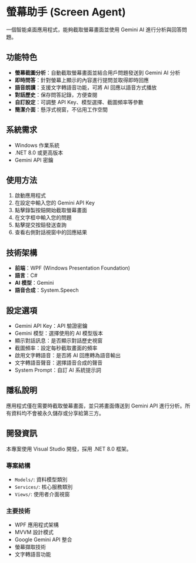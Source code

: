 # 螢幕助手 (Screen Agent)

一個智能桌面應用程式，能夠截取螢幕畫面並使用 Gemini AI 進行分析與回答問題。

## 功能特色

- **螢幕截圖分析**：自動截取螢幕畫面並結合用戶問題發送到 Gemini AI 分析
- **即時問答**：針對螢幕上顯示的內容進行提問並取得即時回應
- **語音朗讀**：支援文字轉語音功能，可將 AI 回應以語音方式播放
- **對話歷史**：保存問答記錄，方便查閱
- **自訂設定**：可調整 API Key、模型選擇、截圖頻率等參數
- **簡潔介面**：懸浮式視窗，不佔用工作空間

## 系統需求

- Windows 作業系統
- .NET 8.0 或更高版本
- Gemini API 密鑰

## 使用方法

1. 啟動應用程式
2. 在設定中輸入您的 Gemini API Key
3. 點擊錄製按鈕開始截取螢幕畫面
4. 在文字框中輸入您的問題
5. 點擊提交按鈕發送查詢
6. 查看右側對話視窗中的回應結果

## 技術架構

- **前端**：WPF (Windows Presentation Foundation)
- **語言**：C#
- **AI 模型**：Gemini
- **語音合成**：System.Speech

## 設定選項

- Gemini API Key：API 驗證密鑰
- Gemini 模型：選擇使用的 AI 模型版本
- 顯示對話訊息：是否顯示對話歷史視窗
- 截圖頻率：設定每秒截取畫面的頻率
- 啟用文字轉語音：是否將 AI 回應轉為語音輸出
- 文字轉語音聲音：選擇語音合成的聲音
- System Prompt：自訂 AI 系統提示詞

## 隱私說明

應用程式僅在需要時截取螢幕畫面，並只將畫面傳送到 Gemini API 進行分析。所有資料均不會被永久儲存或分享給第三方。

## 開發資訊

本專案使用 Visual Studio 開發，採用 .NET 8.0 框架。

### 專案結構
- `Models/`: 資料模型類別
- `Services/`: 核心服務類別
- `Views/`: 使用者介面視窗

### 主要技術
- WPF 應用程式架構
- MVVM 設計模式
- Google Gemini API 整合
- 螢幕擷取技術
- 文字轉語音功能